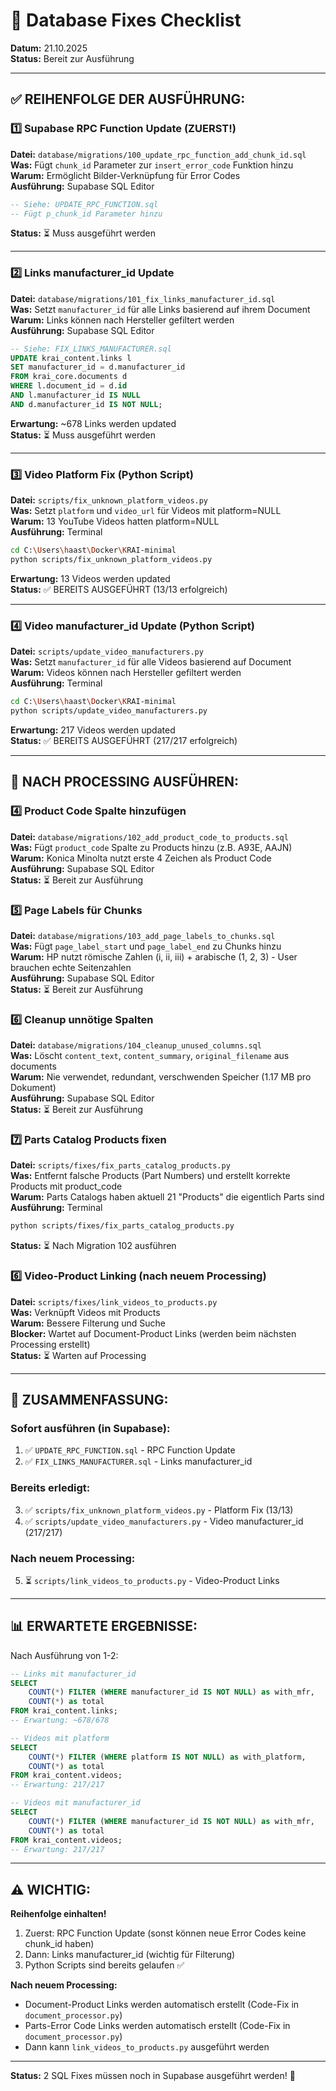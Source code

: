 # 🔧 Database Fixes Checklist

**Datum:** 21.10.2025  
**Status:** Bereit zur Ausführung

---

## ✅ REIHENFOLGE DER AUSFÜHRUNG:

### 1️⃣ Supabase RPC Function Update (ZUERST!)

**Datei:** `database/migrations/100_update_rpc_function_add_chunk_id.sql`  
**Was:** Fügt `chunk_id` Parameter zur `insert_error_code` Funktion hinzu  
**Warum:** Ermöglicht Bilder-Verknüpfung für Error Codes  
**Ausführung:** Supabase SQL Editor

```sql
-- Siehe: UPDATE_RPC_FUNCTION.sql
-- Fügt p_chunk_id Parameter hinzu
```

**Status:** ⏳ Muss ausgeführt werden

---

### 2️⃣ Links manufacturer_id Update

**Datei:** `database/migrations/101_fix_links_manufacturer_id.sql`  
**Was:** Setzt `manufacturer_id` für alle Links basierend auf ihrem Document  
**Warum:** Links können nach Hersteller gefiltert werden  
**Ausführung:** Supabase SQL Editor

```sql
-- Siehe: FIX_LINKS_MANUFACTURER.sql
UPDATE krai_content.links l
SET manufacturer_id = d.manufacturer_id
FROM krai_core.documents d
WHERE l.document_id = d.id
AND l.manufacturer_id IS NULL
AND d.manufacturer_id IS NOT NULL;
```

**Erwartung:** ~678 Links werden updated  
**Status:** ⏳ Muss ausgeführt werden

---

### 3️⃣ Video Platform Fix (Python Script)

**Datei:** `scripts/fix_unknown_platform_videos.py`  
**Was:** Setzt `platform` und `video_url` für Videos mit platform=NULL  
**Warum:** 13 YouTube Videos hatten platform=NULL  
**Ausführung:** Terminal

```bash
cd C:\Users\haast\Docker\KRAI-minimal
python scripts/fix_unknown_platform_videos.py
```

**Erwartung:** 13 Videos werden updated  
**Status:** ✅ BEREITS AUSGEFÜHRT (13/13 erfolgreich)

---

### 4️⃣ Video manufacturer_id Update (Python Script)

**Datei:** `scripts/update_video_manufacturers.py`  
**Was:** Setzt `manufacturer_id` für alle Videos basierend auf Document  
**Warum:** Videos können nach Hersteller gefiltert werden  
**Ausführung:** Terminal

```bash
cd C:\Users\haast\Docker\KRAI-minimal
python scripts/update_video_manufacturers.py
```

**Erwartung:** 217 Videos werden updated  
**Status:** ✅ BEREITS AUSGEFÜHRT (217/217 erfolgreich)

---

## 📝 NACH PROCESSING AUSFÜHREN:

### 4️⃣ Product Code Spalte hinzufügen

**Datei:** `database/migrations/102_add_product_code_to_products.sql`  
**Was:** Fügt `product_code` Spalte zu Products hinzu (z.B. A93E, AAJN)  
**Warum:** Konica Minolta nutzt erste 4 Zeichen als Product Code  
**Ausführung:** Supabase SQL Editor  
**Status:** ⏳ Bereit zur Ausführung

### 5️⃣ Page Labels für Chunks

**Datei:** `database/migrations/103_add_page_labels_to_chunks.sql`  
**Was:** Fügt `page_label_start` und `page_label_end` zu Chunks hinzu  
**Warum:** HP nutzt römische Zahlen (i, ii, iii) + arabische (1, 2, 3) - User brauchen echte Seitenzahlen  
**Ausführung:** Supabase SQL Editor  
**Status:** ⏳ Bereit zur Ausführung

### 6️⃣ Cleanup unnötige Spalten

**Datei:** `database/migrations/104_cleanup_unused_columns.sql`  
**Was:** Löscht `content_text`, `content_summary`, `original_filename` aus documents  
**Warum:** Nie verwendet, redundant, verschwenden Speicher (1.17 MB pro Dokument)  
**Ausführung:** Supabase SQL Editor  
**Status:** ⏳ Bereit zur Ausführung

### 7️⃣ Parts Catalog Products fixen

**Datei:** `scripts/fixes/fix_parts_catalog_products.py`  
**Was:** Entfernt falsche Products (Part Numbers) und erstellt korrekte Products mit product_code  
**Warum:** Parts Catalogs haben aktuell 21 "Products" die eigentlich Parts sind  
**Ausführung:** Terminal

```bash
python scripts/fixes/fix_parts_catalog_products.py
```

**Status:** ⏳ Nach Migration 102 ausführen

### 6️⃣ Video-Product Linking (nach neuem Processing)

**Datei:** `scripts/fixes/link_videos_to_products.py`  
**Was:** Verknüpft Videos mit Products  
**Warum:** Bessere Filterung und Suche  
**Blocker:** Wartet auf Document-Product Links (werden beim nächsten Processing erstellt)  
**Status:** ⏳ Warten auf Processing

---

## 🎯 ZUSAMMENFASSUNG:

### Sofort ausführen (in Supabase):
1. ✅ `UPDATE_RPC_FUNCTION.sql` - RPC Function Update
2. ✅ `FIX_LINKS_MANUFACTURER.sql` - Links manufacturer_id

### Bereits erledigt:
3. ✅ `scripts/fix_unknown_platform_videos.py` - Platform Fix (13/13)
4. ✅ `scripts/update_video_manufacturers.py` - Video manufacturer_id (217/217)

### Nach neuem Processing:
5. ⏳ `scripts/link_videos_to_products.py` - Video-Product Links

---

## 📊 ERWARTETE ERGEBNISSE:

Nach Ausführung von 1-2:

```sql
-- Links mit manufacturer_id
SELECT 
    COUNT(*) FILTER (WHERE manufacturer_id IS NOT NULL) as with_mfr,
    COUNT(*) as total
FROM krai_content.links;
-- Erwartung: ~678/678

-- Videos mit platform
SELECT 
    COUNT(*) FILTER (WHERE platform IS NOT NULL) as with_platform,
    COUNT(*) as total
FROM krai_content.videos;
-- Erwartung: 217/217

-- Videos mit manufacturer_id
SELECT 
    COUNT(*) FILTER (WHERE manufacturer_id IS NOT NULL) as with_mfr,
    COUNT(*) as total
FROM krai_content.videos;
-- Erwartung: 217/217
```

---

## ⚠️ WICHTIG:

**Reihenfolge einhalten!**
1. Zuerst: RPC Function Update (sonst können neue Error Codes keine chunk_id haben)
2. Dann: Links manufacturer_id (wichtig für Filterung)
3. Python Scripts sind bereits gelaufen ✅

**Nach neuem Processing:**
- Document-Product Links werden automatisch erstellt (Code-Fix in `document_processor.py`)
- Parts-Error Code Links werden automatisch erstellt (Code-Fix in `document_processor.py`)
- Dann kann `link_videos_to_products.py` ausgeführt werden

---

**Status:** 2 SQL Fixes müssen noch in Supabase ausgeführt werden! 🎯
